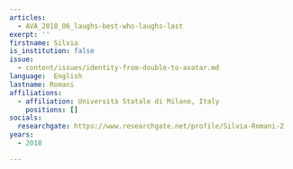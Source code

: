 ```yaml
---
articles:
  - AVA_2018_06_laughs-best-who-laughs-last
exerpt: ''
firstname: Silvia
is_institution: false
issue:
  - content/issues/identity-from-double-to-avatar.md
language:  English
lastname: Romani
affiliations:
  - affiliation: Università Statale di Milano, Italy
    positions: []
socials:
  researchgate: https://www.researchgate.net/profile/Silvia-Romani-2
years:
  - 2018

---
```

